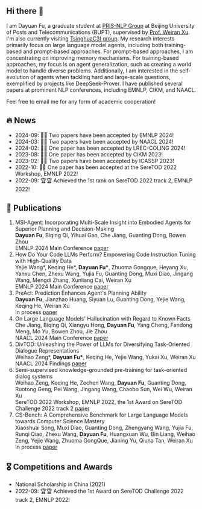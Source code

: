 ## Hi there 👋

I am Dayuan Fu, a graduate student at [PRIS-NLP Group](https://pris-nlp.github.io/en/author/dayuan-fu/) at Beijing University of Posts and Telecommunications (BUPT), supervised by [Prof. Weiran Xu](https://pris-nlp.github.io/en/author/weiran-xu/). I'm also currently visiting [TsinghuaC3I group](https://c3i.ee.tsinghua.edu.cn/author/%E5%82%85%E5%A4%A7%E6%BA%90/). My research interests primarily focus on large language model agents, including both training-based and prompt-based approaches. For prompt-based approaches, I am concentrating on improving memory mechanisms. For training-based approaches, my focus is on agent generalization, such as creating a world model to handle diverse problems. Additionally, I am interested in the self-evolution of agents when tackling hard and large-scale questions, exemplified by projects like DeepSeek-Prover. I have published several papers at prominent NLP conferences, including EMNLP, CIKM, and NAACL.

Feel free to email me for any form of academic cooperation!

## 🔥 News

- 2024-09: 🎉🎉 Two papers have been accepted by EMNLP 2024!
- 2024-03: 🎉🎉 Two papers have been accepted by NAACL 2024!
- 2024-02: 🎉🎉 One paper has been accepted by LREC-COLING 2024!
- 2023-08: 🎉🎉 One paper has been accepted by CIKM 2023!
- 2023-02: 🎉🎉 Two papers have been accepted by ICASSP 2023!
- 2022-10: 🎉🎉 One paper has been accepted at the SereTOD 2022 Workshop, EMNLP 2022!
- 2022-09: 🏆🏆 Achieved the 1st rank on SereTOD 2022 track 2, EMNLP 2022!

## 📝 Publications

1. MSI-Agent: Incorporating Multi-Scale Insight into Embodied Agents for Superior Planning and Decision-Making  
   **Dayuan Fu**, Biqing Qi, Yihuai Gao, Che Jiang, Guanting Dong, Bowen Zhou  
   EMNLP 2024 Main Conference [paper](https://arxiv.org/abs/2409.16686)
2. How Do Your Code LLMs Perform? Empowering Code Instruction Tuning with High-Quality Data  
   Yejie Wang\*, Keqing He\*, **Dayuan Fu\***, Zhuoma Gongque, Heyang Xu, Yanxu Chen, Zhexu Wang, Yujia Fu, Guanting Dong, Muxi Diao, Jingang Wang, Mengdi Zhang, Xunliang Cai, Weiran Xu  
   EMNLP 2024 Main Conference [paper](https://arxiv.org/abs/2409.03810)
3. PreAct: Prediction Enhances Agent's Planning Ability  
   **Dayuan Fu**, Jianzhao Huang, Siyuan Lu, Guanting Dong, Yejie Wang, Keqing He, Weiran Xu  
   In process [paper](https://arxiv.org/abs/arXiv:2402.11534)
4. On Large Language Models' Hallucination with Regard to Known Facts  
   Che Jiang, Biqing Qi, Xiangyu Hong, **Dayuan Fu**, Yang Cheng, Fandong Meng, Mo Yu, Bowen Zhou, Jie Zhou  
   NAACL 2024 Main Conference [paper](https://arxiv.org/abs/2403.20009)
5. DivTOD: Unleashing the Power of LLMs for Diversifying Task-Oriented Dialogue Representations  
   Weihao Zeng\*, **Dayuan Fu\***, Keqing He, Yejie Wang, Yukai Xu, Weiran Xu  
   NAACL 2024 Findings [paper](https://arxiv.org/abs/2404.00557)
6. Semi-supervised knowledge-grounded pre-training for task-oriented dialog systems  
   Weihao Zeng, Keqing He, Zechen Wang, **Dayuan Fu**, Guanting Dong, Ruotong Geng, Pei Wang, Jingang Wang, Chaobo Sun, Wei Wu, Weiran Xu  
   SereTOD 2022 Workshop, EMNLP 2022, the 1st Award on SereTOD Challenge 2022 track 2 [paper](https://arxiv.org/abs/2210.08873)
8. CS-Bench: A Comprehensive Benchmark for Large Language Models towards Computer Science Mastery  
   Xiaoshuai Song, Muxi Diao, Guanting Dong, Zhengyang Wang, Yujia Fu, Runqi Qiao, Zhexu Wang, **Dayuan Fu**, Huangxuan Wu, Bin Liang, Weihao Zeng, Yejie Wang, Zhuoma GongQue, Jianing Yu, Qiuna Tan, Weiran Xu  
   In process [paper](https://arxiv.org/abs/arXiv:2406.08587)

## 🎖 Competitions and Awards
- National Scholarship in China (2021)
- 2022-09: 🏆🏆 Achieved the 1st Award on SereTOD Challenge 2022 track 2, EMNLP 2022!


<!--
**Fu-Dayuan/Fu-Dayuan** is a ✨ _special_ ✨ repository because its `README.md` (this file) appears on your GitHub profile.

Here are some ideas to get you started:

- 🔭 I’m currently working on ...
- 🌱 I’m currently learning ...
- 👯 I’m looking to collaborate on ...
- 🤔 I’m looking for help with ...
- 💬 Ask me about ...
- 📫 How to reach me: ...
- 😄 Pronouns: ...
- ⚡ Fun fact: ...
-->
